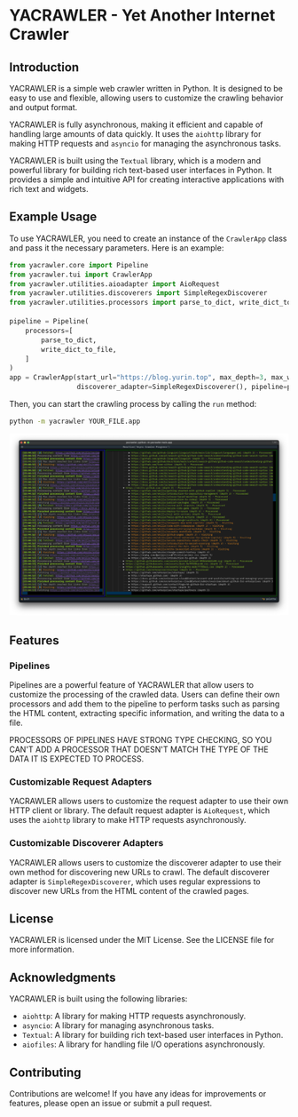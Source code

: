 # YACRAWLER - Yet Another Internet Crawler

## Introduction

YACRAWLER is a simple web crawler written in Python. It is designed to be easy to use and flexible, allowing users to customize the crawling behavior and output format.

YACRAWLER is fully asynchronous, making it efficient and capable of handling large amounts of data quickly. It uses the `aiohttp` library for making HTTP requests and `asyncio` for managing the asynchronous tasks.

YACRAWLER is built using the `Textual` library, which is a modern and powerful library for building rich text-based user interfaces in Python. It provides a simple and intuitive API for creating interactive applications with rich text and widgets.

## Example Usage

To use YACRAWLER, you need to create an instance of the `CrawlerApp` class and pass it the necessary parameters. Here is an example:

```python
from yacrawler.core import Pipeline
from yacrawler.tui import CrawlerApp
from yacrawler.utilities.aioadapter import AioRequest
from yacrawler.utilities.discoverers import SimpleRegexDiscoverer
from yacrawler.utilities.processors import parse_to_dict, write_dict_to_file

pipeline = Pipeline(
    processors=[
        parse_to_dict,
        write_dict_to_file,
    ]
)
app = CrawlerApp(start_url="https://blog.yurin.top", max_depth=3, max_workers=10, request_adapter=AioRequest(),
                 discoverer_adapter=SimpleRegexDiscoverer(), pipeline=pipeline)

```

Then, you can start the crawling process by calling the `run` method:

```sh
python -m yacrawler YOUR_FILE.app
```

![Screenshot](https://github.com/LiYulin-s/yacrawler/blob/main/screenshot.png)

## Features

### Pipelines

Pipelines are a powerful feature of YACRAWLER that allow users to customize the processing of the crawled data. Users can define their own processors and add them to the pipeline to perform tasks such as parsing the HTML content, extracting specific information, and writing the data to a file.

PROCESSORS OF PIPELINES HAVE STRONG TYPE CHECKING, SO YOU CAN'T ADD A PROCESSOR THAT DOESN'T MATCH THE TYPE OF THE DATA IT IS EXPECTED TO PROCESS.

### Customizable Request Adapters

YACRAWLER allows users to customize the request adapter to use their own HTTP client or library. The default request adapter is `AioRequest`, which uses the `aiohttp` library to make HTTP requests asynchronously.

### Customizable Discoverer Adapters

YACRAWLER allows users to customize the discoverer adapter to use their own method for discovering new URLs to crawl. The default discoverer adapter is `SimpleRegexDiscoverer`, which uses regular expressions to discover new URLs from the HTML content of the crawled pages.

## License

YACRAWLER is licensed under the MIT License. See the LICENSE file for more information.

## Acknowledgments

YACRAWLER is built using the following libraries:

- `aiohttp`: A library for making HTTP requests asynchronously.
- `asyncio`: A library for managing asynchronous tasks.
- `Textual`: A library for building rich text-based user interfaces in Python.
- `aiofiles`: A library for handling file I/O operations asynchronously.

## Contributing

Contributions are welcome! If you have any ideas for improvements or features, please open an issue or submit a pull request.

